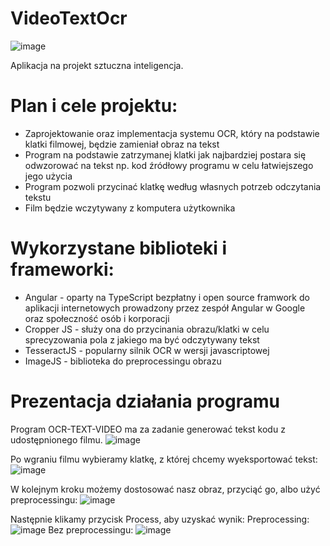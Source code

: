 # VideoTextOcr
![image](https://user-images.githubusercontent.com/59068947/176917859-0fd87276-da56-41a8-b1f2-16dee9020e85.png)

Aplikacja na projekt sztuczna inteligencja. 

# Plan i cele projektu:
* Zaprojektowanie oraz implementacja systemu OCR, który na podstawie klatki filmowej, będzie zamieniał obraz na tekst
* Program na podstawie zatrzymanej klatki jak najbardziej postara się odwzorować na tekst np. kod źródłowy programu w celu łatwiejszego jego użycia 
* Program pozwoli przycinać klatkę według własnych potrzeb odczytania tekstu
* Film będzie wczytywany z komputera użytkownika

# Wykorzystane biblioteki i frameworki:
* Angular - oparty na TypeScript bezpłatny i open source framwork do aplikacji internetowych prowadzony przez zespół Angular w Google oraz społeczność osób i korporacji
* Cropper JS - służy ona do przycinania obrazu/klatki w celu sprecyzowania pola z jakiego ma być odczytywany tekst
* TesseractJS - popularny silnik OCR w wersji javascriptowej
* ImageJS - biblioteka do preprocessingu obrazu

# Prezentacja działania programu

Program OCR-TEXT-VIDEO ma za zadanie generować tekst kodu z udostępnionego filmu.
![image](https://user-images.githubusercontent.com/59068947/176917881-95025d36-e274-439d-aafe-8bdf19cb0eed.png)

Po wgraniu filmu wybieramy klatkę, z której chcemy wyeksportować tekst:
![image](https://user-images.githubusercontent.com/59068947/176918023-531f086e-0969-474f-9d42-06ea7f7d046e.png)

W kolejnym kroku możemy dostosować nasz obraz, przyciąć go, albo użyć preprocessingu:
![image](https://user-images.githubusercontent.com/59068947/176918140-834023d5-fcc0-45c0-9790-6ba756304e06.png)

Następnie klikamy przycisk Process, aby uzyskać wynik:
Preprocessing:
![image](https://user-images.githubusercontent.com/59068947/176918770-2663258f-8340-4ec8-825f-ca0becad1f83.png)
Bez preprocessingu:
![image](https://user-images.githubusercontent.com/59068947/176912139-29f16844-82e8-4f29-9385-b4ab7902c3e2.png)
